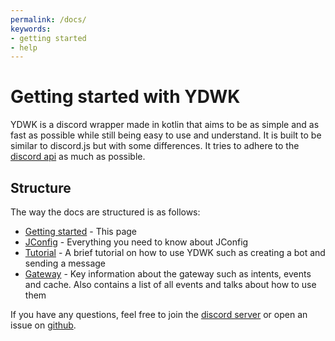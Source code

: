 ```yaml
---
permalink: /docs/
keywords:
- getting started
- help
---
```


# Getting started with YDWK

YDWK is a discord wrapper made in kotlin that aims to be as simple and as fast as possible while still being easy to use and understand. It is built to be similar to discord.js but with some differences. It tries to adhere to the [discord api](https://discord.com/developers/docs/intro) as much as possible.

## Structure

The way the docs are structured is as follows:

- [Getting started](/docs/docs/README.md) - This page
- [JConfig](/docs/docs/jconfig) - Everything you need to know about JConfig
- [Tutorial](/docs/docs/tutorial) - A brief tutorial on how to use YDWK such as creating a bot and sending a message
- [Gateway](/docs/docs/gateway) - Key information about the gateway such as intents, events and cache. Also contains a list of all events and talks about how to use them

If you have any questions, feel free to join the [discord server](https://discord.com/invite/PCz8ET778U) or open an issue on [github](https://github.com/YDWK/YDWK/issues/new/choose).